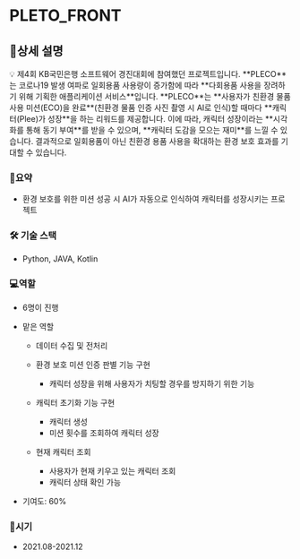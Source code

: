 # PLETO_FRONT

## 📖상세 설명

<aside>
💡 제4회 KB국민은행 소프트웨어 경진대회에 참여했던 프로젝트입니다.  
**PLECO**는 코로나19 발생 여파로 일회용품 사용량이 증가함에 따라 **다회용품 사용을 장려하기 위해 기획한 애플리케이션 서비스**입니다.  
**PLECO**는 **사용자가 친환경 물품 사용 미션(ECO)을 완료**(친환경 물품 인증 사진 촬영 시 AI로 인식)할 때마다 **캐릭터(Plee)가 성장**을 하는 리워드를 제공합니다. 이에 따라, 캐릭터 성장이라는 **시각화를 통해 동기 부여**를 받을 수 있으며, **캐릭터 도감을 모으는 재미**를 느낄 수 있습니다.  
결과적으로 일회용품이 아닌 친환경 용품 사용을 확대하는 환경 보호 효과를 기대할 수 있습니다.  

</aside>

### 🔖**요약**

- 환경 보호를 위한 미션 성공 시 AI가 자동으로 인식하여 캐릭터를 성장시키는 프로젝트

### 🛠 기술 스택

- Python, JAVA, Kotlin

### 💻**역할**

- 6명이 진행
- 맡은 역할
    - 데이터 수집 및 전처리
       
    - 환경 보호 미션 인증 판별 기능 구현
        - 캐릭터 성장을 위해 사용자가 치팅할 경우를 방지하기 위한 기능
    - 캐릭터 초기화 기능 구현
        - 캐릭터 생성
        - 미션 횟수를 조회하여 캐릭터 성장
    - 현재 캐릭터 조회
        - 사용자가 현재 키우고 있는 캐릭터 조회
        - 캐릭터 상태 확인 가능
    
- 기여도: 60%

### 📅**시기**

- 2021.08-2021.12
